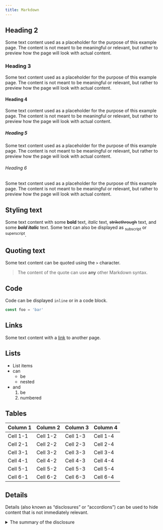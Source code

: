 ```yaml
---
title: Markdown
---
```


## Heading 2

Some text content used as a placeholder for the purpose of this example page. The content is not meant to be meaningful or relevant, but rather to preview how the page will look with actual content.

### Heading 3

Some text content used as a placeholder for the purpose of this example page. The content is not meant to be meaningful or relevant, but rather to preview how the page will look with actual content.

#### Heading 4

Some text content used as a placeholder for the purpose of this example page. The content is not meant to be meaningful or relevant, but rather to preview how the page will look with actual content.

##### Heading 5

Some text content used as a placeholder for the purpose of this example page. The content is not meant to be meaningful or relevant, but rather to preview how the page will look with actual content.

###### Heading 6

Some text content used as a placeholder for the purpose of this example page. The content is not meant to be meaningful or relevant, but rather to preview how the page will look with actual content.

## Styling text

Some text content with some **bold** text, _italic_ text, ~~strikethrough~~ text, and some **_bold italic_** text. Some text can also be displayed as <sub>subscript</sub> or <sup>superscript</sup>.

## Quoting text

Some text content can be quoted using the `>` character.

> The content of the quote can use **any** other Markdown syntax.

## Code

Code can be displayed `inline` or in a code block.

```js
const foo = 'bar'
```

## Links

Some text content with a [link](#_) to another page.

## Lists

- List items
- can
  - be
  - nested
- and
  1. be
  2. numbered

## Tables

| Column 1 | Column 2 | Column 3 | Column 4 |
| -------- | -------- | -------- | -------- |
| Cell 1-1 | Cell 1-2 | Cell 1-3 | Cell 1-4 |
| Cell 2-1 | Cell 2-2 | Cell 2-3 | Cell 2-4 |
| Cell 3-1 | Cell 3-2 | Cell 3-3 | Cell 3-4 |
| Cell 4-1 | Cell 4-2 | Cell 4-3 | Cell 4-4 |
| Cell 5-1 | Cell 5-2 | Cell 5-3 | Cell 5-4 |
| Cell 6-1 | Cell 6-2 | Cell 6-3 | Cell 6-4 |

## Details

Details (also known as “disclosures” or “accordions”) can be used to hide content that is not immediately relevant.

<details>
<summary>The summary of the disclosure</summary>

The content of the [disclosure](https://starlight.astro.build/guides/authoring-content/#details) that can use any other Markdown syntax.

</details>
